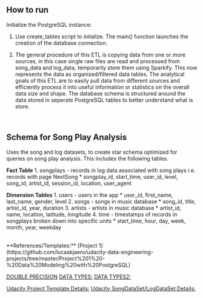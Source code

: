 ## How to run
Initialize the PostgreSQL instance:
1. Use create_tables script to initalize. The main() function launches the creation of the database connection. <br>

2. The general procedure of this ETL is copying data from one or more sources, in this case single raw files are read and processed from song_data and log_data, temporarily store them using Sparkify. This now represents the data as organized/filtered data tables. The analytical goals of this ETL are to easily pull data from different sources and efficiently process it into useful information or statistics on the overall data size and shape. The database schema is structured around the data stored in seperate PostgreSQL tables to better understand what is store.
<br>
 
## Schema for Song Play Analysis
Uses the song and log datasets, to create star schema optimized for queries on song play analysis. This includes the following tables.

**Fact Table**
    1. songplays - records in log data associated with song plays i.e. records with page NextSong
        * songplay_id, start_time, user_id, level, song_id, artist_id, session_id, location, user_agent

**Dimension Tables**
    1. users - users in the app
        * user_id, first_name, last_name, gender, level
    2. songs - songs in music database
        * song_id, title, artist_id, year, duration
    3. artists - artists in music database
        * artist_id, name, location, latitude, longitude
    4. time - timestamps of records in songplays broken down into specific units
        * start_time, hour, day, week, month, year, weekday

<br>
**References/Templates:**
[Project 1](https://github.com/lucaskjaero/udacity-data-engineering-projects/tree/master/Project%201%20-%20Data%20Modeling%20with%20PostgreSQL) <br>

[DOUBLE PRECISION](https://www.postgresql.org/docs/9.0/datatype-numeric.html)
[DATA TYPES:](https://www.postgresql.org/docs/9.5/datatype.html)
[DATA TYPES2:](http://www.postgresqltutorial.com/postgresql-data-types/)

[Udacity Project Template Details:](https://classroom.udacity.com/nanodegrees/nd027/parts/f7dbb125-87a2-4369-bb64-dc5c21bb668a/modules/c0e48224-f2d0-4bf5-ac02-3e1493e530fc/lessons/01995bb4-db30-4e01-bf38-ff11b631be0f/concepts/1533c19b-0505-49fd-b1b7-06c987641f0d)
[Udacity SongDataSet/LogDataSet Details:](https://classroom.udacity.com/nanodegrees/nd027/parts/f7dbb125-87a2-4369-bb64-dc5c21bb668a/modules/c0e48224-f2d0-4bf5-ac02-3e1493e530fc/lessons/01995bb4-db30-4e01-bf38-ff11b631be0f/concepts/a5609601-2314-4d8b-a7cf-e40048b3ee96)



